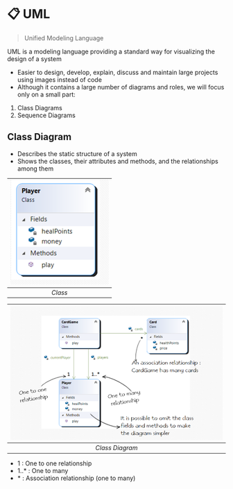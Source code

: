 # 📋 UML
> Unified Modeling Language

UML is a modeling language providing a standard way for
visualizing the design of a system
- Easier to design, develop, explain, discuss and maintain
  large projects using images instead of code
- Although it contains a large number of diagrams and roles,
  we will focus only on a small part:
1. Class Diagrams
2. Sequence Diagrams



## Class Diagram
- Describes the static structure of a system
- Shows the classes, their attributes and methods, and the relationships among them

![](images/img1.png) |
|:--:|
| *Class* |

![](images/img2.png) |
|:--:|
| *Class Diagram* |

- 1 : One to one relationship
- 1..* : One to many
- \* : Association relationship (one to many) 






